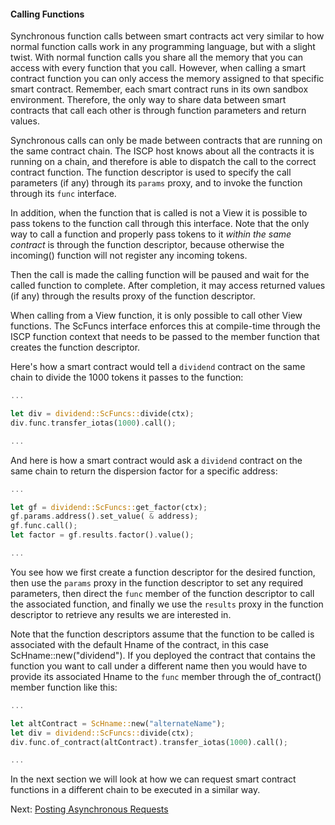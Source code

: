 #### Calling Functions

Synchronous function calls between smart contracts act very similar to how normal function
calls work in any programming language, but with a slight twist. With normal function
calls you share all the memory that you can access with every function that you call.
However, when calling a smart contract function you can only access the memory assigned to
that specific smart contract. Remember, each smart contract runs in its own sandbox
environment. Therefore, the only way to share data between smart contracts that call each
other is through function parameters and return values.

Synchronous calls can only be made between contracts that are running on the same contract
chain. The ISCP host knows about all the contracts it is running on a chain, and therefore
is able to dispatch the call to the correct contract function. The function descriptor is
used to specify the call parameters (if any) through its `params` proxy, and to invoke the
function through its `func` interface.

In addition, when the function that is called is not a View it is possible to pass tokens
to the function call through this interface. Note that the only way to call a function and
properly pass tokens to it _within the same contract_ is through the function descriptor,
because otherwise the incoming()
function will not register any incoming tokens.

Then the call is made the calling function will be paused and wait for the called function
to complete. After completion, it may access returned values (if any) through the results
proxy of the function descriptor.

When calling from a View function, it is only possible to call other View functions. The
ScFuncs interface enforces this at compile-time through the ISCP function context that
needs to be passed to the member function that creates the function descriptor.

Here's how a smart contract would tell a `dividend` contract on the same chain to divide
the 1000 tokens it passes to the function:

```rust
...

let div = dividend::ScFuncs::divide(ctx);
div.func.transfer_iotas(1000).call();

...
```

And here is how a smart contract would ask a `dividend` contract on the same chain to
return the dispersion factor for a specific address:

```rust
...

let gf = dividend::ScFuncs::get_factor(ctx);
gf.params.address().set_value( & address);
gf.func.call();
let factor = gf.results.factor().value();

...
```

You see how we first create a function descriptor for the desired function, then use
the `params` proxy in the function descriptor to set any required parameters, then direct
the `func` member of the function descriptor to call the associated function, and finally
we use the `results` proxy in the function descriptor to retrieve any results we are
interested in.

Note that the function descriptors assume that the function to be called is associated
with the default Hname of the contract, in this case ScHname::new("dividend"). If you
deployed the contract that contains the function you want to call under a different name
then you would have to provide its associated Hname to the `func` member through the
of_contract() member function like this:

```rust
...

let altContract = ScHname::new("alternateName");
let div = dividend::ScFuncs::divide(ctx);
div.func.of_contract(altContract).transfer_iotas(1000).call();

...
```

In the next section we will look at how we can request smart contract functions in a
different chain to be executed in a similar way.

Next: [Posting Asynchronous Requests](post.md)


